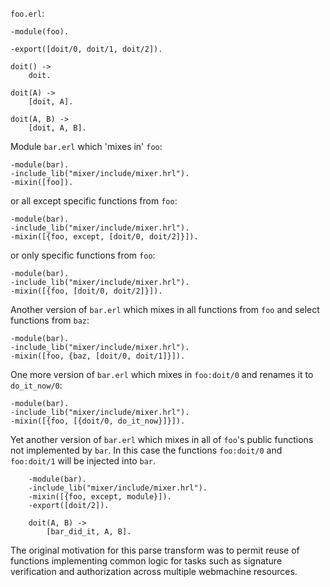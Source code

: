 `foo.erl`:

    -module(foo).

    -export([doit/0, doit/1, doit/2]).

    doit() ->
        doit.

    doit(A) ->
        [doit, A].

    doit(A, B) ->
        [doit, A, B].

Module `bar.erl` which 'mixes in' `foo`:

    -module(bar).
    -include_lib("mixer/include/mixer.hrl").
    -mixin([foo]).

or all except specific functions from `foo`:

    -module(bar).
    -include_lib("mixer/include/mixer.hrl").
    -mixin([{foo, except, [doit/0, doit/2]}]).

or only specific functions from `foo`:

    -module(bar).
    -include_lib("mixer/include/mixer.hrl").
    -mixin([{foo, [doit/0, doit/2]}]).

Another version of `bar.erl` which mixes in all functions from `foo` and select functions from `baz`:

    -module(bar).
    -include_lib("mixer/include/mixer.hrl").
    -mixin([foo, {baz, [doit/0, doit/1]}]).

One more version of `bar.erl` which mixes in `foo:doit/0` and renames it to `do_it_now/0`:

    -module(bar).
    -include_lib("mixer/include/mixer.hrl").
    -mixin([{foo, [{doit/0, do_it_now}]}]).
    
Yet another version of `bar.erl` which mixes in all of `foo`'s public functions not implemented by `bar`.
In this case the functions `foo:doit/0` and `foo:doit/1` will be injected into `bar`.

```
    -module(bar).
    -include_lib("mixer/include/mixer.hrl").
    -mixin([{foo, except, module}]).
    -export([doit/2]).
    
    doit(A, B) ->
        [bar_did_it, A, B].
```

The original motivation for this parse transform was to permit reuse of functions implementing common
logic for tasks such as signature verification and authorization across multiple webmachine resources.
